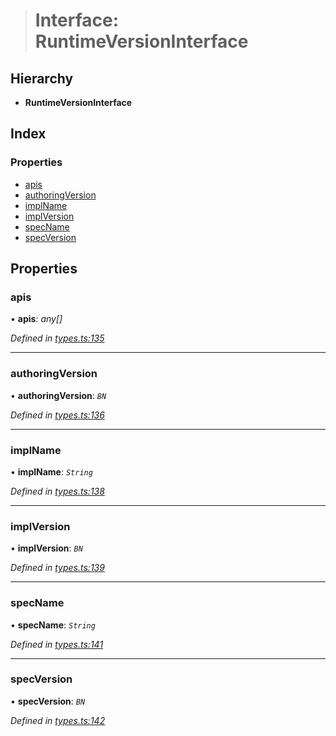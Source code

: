 > # Interface: RuntimeVersionInterface

## Hierarchy

* **RuntimeVersionInterface**

## Index

### Properties

* [apis](_types_.runtimeversioninterface.md#apis)
* [authoringVersion](_types_.runtimeversioninterface.md#authoringversion)
* [implName](_types_.runtimeversioninterface.md#implname)
* [implVersion](_types_.runtimeversioninterface.md#implversion)
* [specName](_types_.runtimeversioninterface.md#specname)
* [specVersion](_types_.runtimeversioninterface.md#specversion)

## Properties

###  apis

• **apis**: *any[]*

*Defined in [types.ts:135](https://github.com/polkadot-js/api/blob/8da5261/packages/types/src/types.ts#L135)*

___

###  authoringVersion

• **authoringVersion**: *`BN`*

*Defined in [types.ts:136](https://github.com/polkadot-js/api/blob/8da5261/packages/types/src/types.ts#L136)*

___

###  implName

• **implName**: *`String`*

*Defined in [types.ts:138](https://github.com/polkadot-js/api/blob/8da5261/packages/types/src/types.ts#L138)*

___

###  implVersion

• **implVersion**: *`BN`*

*Defined in [types.ts:139](https://github.com/polkadot-js/api/blob/8da5261/packages/types/src/types.ts#L139)*

___

###  specName

• **specName**: *`String`*

*Defined in [types.ts:141](https://github.com/polkadot-js/api/blob/8da5261/packages/types/src/types.ts#L141)*

___

###  specVersion

• **specVersion**: *`BN`*

*Defined in [types.ts:142](https://github.com/polkadot-js/api/blob/8da5261/packages/types/src/types.ts#L142)*